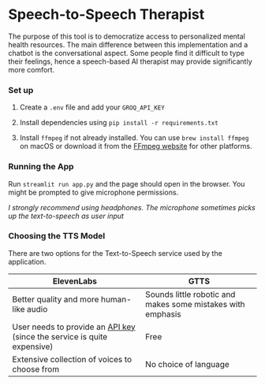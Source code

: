 # Speech-to-Speech Therapist

The purpose of this tool is to democratize access to personalized mental health resources. The main difference between this implementation and a chatbot is the conversational aspect. Some people find it difficult to type their feelings, hence a speech-based AI therapist may provide significantly more comfort.

### Set up

1. Create a `.env` file and add your `GROQ_API_KEY`

2. Install dependencies using `pip install -r requirements.txt`
3. Install `ffmpeg` if not already installed. You can use `brew install ffmpeg` on macOS or download it from the [FFmpeg website](https://ffmpeg.org/download.html) for other platforms.

### Running the App

Run `streamlit run app.py` and the page should open in the browser. You might be prompted to give microphone permissions.

<i>I strongly recommend using headphones. The microphone sometimes picks up the text-to-speech as user input</i>

### Choosing the TTS Model

There are two options for the Text-to-Speech service used by the application.

|ElevenLabs|GTTS|
|---|---|
|Better quality and more human-like audio|Sounds little robotic and makes some mistakes with emphasis|
|User needs to provide an [API key](https://elevenlabs.io/app/settings/api-keys) (since the service is quite expensive)|Free|
|Extensive collection of voices to choose from|No choice of language|